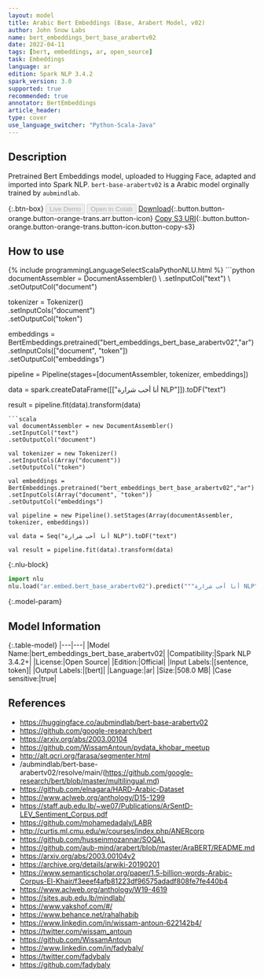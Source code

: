 ```yaml
---
layout: model
title: Arabic Bert Embeddings (Base, Arabert Model, v02)
author: John Snow Labs
name: bert_embeddings_bert_base_arabertv02
date: 2022-04-11
tags: [bert, embeddings, ar, open_source]
task: Embeddings
language: ar
edition: Spark NLP 3.4.2
spark_version: 3.0
supported: true
recommended: true
annotator: BertEmbeddings
article_header:
type: cover
use_language_switcher: "Python-Scala-Java"
---
```


## Description

Pretrained Bert Embeddings model, uploaded to Hugging Face, adapted and imported into Spark NLP. `bert-base-arabertv02` is a Arabic model orginally trained by `aubmindlab`.

{:.btn-box}
<button class="button button-orange" disabled>Live Demo</button>
<button class="button button-orange" disabled>Open in Colab</button>
[Download](https://s3.amazonaws.com/auxdata.johnsnowlabs.com/public/models/bert_embeddings_bert_base_arabertv02_ar_3.4.2_3.0_1649677022222.zip){:.button.button-orange.button-orange-trans.arr.button-icon}
[Copy S3 URI](s3://auxdata.johnsnowlabs.com/public/models/bert_embeddings_bert_base_arabertv02_ar_3.4.2_3.0_1649677022222.zip){:.button.button-orange.button-orange-trans.button-icon.button-copy-s3}

## How to use



<div class="tabs-box" markdown="1">
{% include programmingLanguageSelectScalaPythonNLU.html %}
```python
documentAssembler = DocumentAssembler() \
.setInputCol("text") \
.setOutputCol("document")

tokenizer = Tokenizer() \
.setInputCols("document") \
.setOutputCol("token")

embeddings = BertEmbeddings.pretrained("bert_embeddings_bert_base_arabertv02","ar") \
.setInputCols(["document", "token"]) \
.setOutputCol("embeddings")

pipeline = Pipeline(stages=[documentAssembler, tokenizer, embeddings])

data = spark.createDataFrame([["أنا أحب شرارة NLP"]]).toDF("text")

result = pipeline.fit(data).transform(data)
```
```scala
val documentAssembler = new DocumentAssembler() 
.setInputCol("text") 
.setOutputCol("document")

val tokenizer = new Tokenizer() 
.setInputCols(Array("document"))
.setOutputCol("token")

val embeddings = BertEmbeddings.pretrained("bert_embeddings_bert_base_arabertv02","ar") 
.setInputCols(Array("document", "token")) 
.setOutputCol("embeddings")

val pipeline = new Pipeline().setStages(Array(documentAssembler, tokenizer, embeddings))

val data = Seq("أنا أحب شرارة NLP").toDF("text")

val result = pipeline.fit(data).transform(data)
```


{:.nlu-block}
```python
import nlu
nlu.load("ar.embed.bert_base_arabertv02").predict("""أنا أحب شرارة NLP""")
```

</div>

{:.model-param}
## Model Information

{:.table-model}
|---|---|
|Model Name:|bert_embeddings_bert_base_arabertv02|
|Compatibility:|Spark NLP 3.4.2+|
|License:|Open Source|
|Edition:|Official|
|Input Labels:|[sentence, token]|
|Output Labels:|[bert]|
|Language:|ar|
|Size:|508.0 MB|
|Case sensitive:|true|

## References

- https://huggingface.co/aubmindlab/bert-base-arabertv02
- https://github.com/google-research/bert
- https://arxiv.org/abs/2003.00104
- https://github.com/WissamAntoun/pydata_khobar_meetup
- http://alt.qcri.org/farasa/segmenter.html
- /aubmindlab/bert-base-arabertv02/resolve/main/(https://github.com/google-research/bert/blob/master/multilingual.md)
- https://github.com/elnagara/HARD-Arabic-Dataset
- https://www.aclweb.org/anthology/D15-1299
- https://staff.aub.edu.lb/~we07/Publications/ArSentD-LEV_Sentiment_Corpus.pdf
- https://github.com/mohamedadaly/LABR
- http://curtis.ml.cmu.edu/w/courses/index.php/ANERcorp
- https://github.com/husseinmozannar/SOQAL
- https://github.com/aub-mind/arabert/blob/master/AraBERT/README.md
- https://arxiv.org/abs/2003.00104v2
- https://archive.org/details/arwiki-20190201
- https://www.semanticscholar.org/paper/1.5-billion-words-Arabic-Corpus-El-Khair/f3eeef4afb81223df96575adadf808fe7fe440b4
- https://www.aclweb.org/anthology/W19-4619
- https://sites.aub.edu.lb/mindlab/
- https://www.yakshof.com/#/
- https://www.behance.net/rahalhabib
- https://www.linkedin.com/in/wissam-antoun-622142b4/
- https://twitter.com/wissam_antoun
- https://github.com/WissamAntoun
- https://www.linkedin.com/in/fadybaly/
- https://twitter.com/fadybaly
- https://github.com/fadybaly
